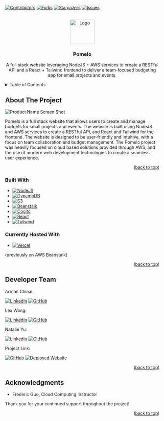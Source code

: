 <!-- DOCUMENT HEADER -->
<a name="readme-top"></a>

[![Contributors][contributors-shield]][contributors-url]
[![Forks][forks-shield]][forks-url]
[![Stargazers][stars-shield]][stars-url]
[![Issues][issues-shield]][issues-url]

<!-- PROJECT LOGO -->
<br />
<div align="center">
  <a href="https://github.com/ChinaiArman/Pomelo">
    <img src="resources\logo_full-BV6CCcpf.png" alt="Logo" height="80">
  </a>

<h3 align="center">Pomelo</h3>

  <p align="center">
    A full stack website leveraging NodeJS + AWS services to create a RESTful API and a React + Tailwind frontend to deliver a team-focused budgeting app for small projects and events.
  </p>
</div>

<!-- TABLE OF CONTENTS -->
<details>
  <summary>Table of Contents</summary>
  <ol>
    <li>
      <a href="#about-the-project">About The Project</a>
      <ul>
        <li><a href="#built-with">Built With</a></li>
      </ul>
    </li>
    <li><a href="#developer-team">Developer Team</a></li>
    <li><a href="#acknowledgments">Acknowledgments</a></li>
  </ol>
</details>

<!-- ABOUT THE PROJECT -->
## About The Project

![Product Name Screen Shot][product-screenshot]

Pomelo is a full stack website that allows users to create and manage budgets for small projects and events. The website is built using NodeJS and AWS services to create a RESTful API, and React and Tailwind for the frontend. The website is designed to be user-friendly and intuitive, with a focus on team collaboration and budget management. The Pomelo project was heavily focused on cloud based solutions provided through AWS, and the use of modern web development technologies to create a seamless user experience.

<p align="right">(<a href="#readme-top">back to top</a>)</p>

### Built With

* [![NodeJS][NodeJS]][NodeJS-url]
* [![DynamoDB][DynamoDB]][DynamoDB-url]
* [![S3][S3]][S3-url]
* [![Beanstalk][Beanstalk]][Beanstalk-url]
* [![Cogito][Cogito]][Cogito-url]
* [![React][React]][React-url]
* [![Tailwind][Tailwind]][Tailwind-url]

### Currently Hosted With

* [![Vercel](https://img.shields.io/badge/Vercel-000000?style=for-the-badge&logo=vercel&logoColor=white)](https://vercel.com/)

(previously on AWS Beanstalk)

<p align="right">(<a href="#readme-top">back to top</a>)</p>

<!-- DEVELOPER TEAM -->
## Developer Team

Arman Chinai:

[![LinkedIn][linkedin-shield]][arman-linkedin] [![GitHub][github-shield]][arman-github]

Lex Wong:

[![LinkedIn][linkedin-shield]][lex-linkedin] [![GitHub][github-shield]][lex-github]

Natalie Yu:

[![LinkedIn][linkedin-shield]][natalie-linkedin] [![GitHub][github-shield]][natalie-github]

Project Link:

[![GitHub][github-shield]][project-github]
[![Deployed Website](https://img.shields.io/badge/Deployed%20Website-4053D6?style=for-the-badge&logo=amazon-aws&logoColor=white)](https://pomelo-client.vercel.app/)

<p align="right">(<a href="#readme-top">back to top</a>)</p>

<!-- ACKNOWLEDGMENTS -->
## Acknowledgments

* Frederic Guo, Cloud Computing Instructor

Thank you for your continued support throughout the project!

<p align="right">(<a href="#readme-top">back to top</a>)</p>

<!-- MARKDOWN LINKS & IMAGES -->
<!-- https://www.markdownguide.org/basic-syntax/#reference-style-links -->
[product-screenshot]: resources\preview.png
[contributors-shield]: https://img.shields.io/github/contributors/chinaiarman/Pomelo.svg?style=for-the-badge
[contributors-url]: https://github.com/ChinaiArman/Pomelo/graphs/contributors
[forks-shield]: https://img.shields.io/github/forks/ChinaiArman/Pomelo.svg?style=for-the-badge
[github-shield]: https://img.shields.io/badge/GitHub-100000?style=for-the-badge&logo=github&logoColor=white
[forks-url]: https://github.com/ChinaiArman/Pomelo/network/members
[stars-shield]: https://img.shields.io/github/stars/ChinaiArman/Pomelo.svg?style=for-the-badge
[stars-url]: https://github.com/ChinaiArman/Pomelo/stargazers
[issues-shield]: https://img.shields.io/github/issues/ChinaiArman/Pomelo.svg?style=for-the-badge
[issues-url]: https://github.com/ChinaiArman/Pomelo/issues
[linkedin-shield]: https://img.shields.io/badge/-LinkedIn-black.svg?style=for-the-badge&logo=linkedin&colorB=555
[arman-linkedin]: https://www.linkedin.com/in/armanchinai/
[arman-github]: https://github.com/ChinaiArman/
[lex-linkedin]: https://www.linkedin.com/in/alexandra-wong-8188a122a/
[lex-github]: https://github.com/levxxvi/
[natalie-linkedin]: https://www.linkedin.com/in/natalieyu74/
[natalie-github]: https://github.com/nataliecly
[project-github]: https://github.com/ChinaiArman/Pomelo
[NodeJS]: https://img.shields.io/badge/Node.js-339933?style=for-the-badge&logo=node.js&logoColor=white
[NodeJS-url]: https://nodejs.org/en/
[DynamoDB]: https://img.shields.io/badge/Amazon%20DynamoDB-4053D6?style=for-the-badge&logo=amazon-dynamodb&logoColor=white
[DynamoDB-url]: https://aws.amazon.com/dynamodb/
[S3]: https://img.shields.io/badge/Amazon%20S3-569A31?style=for-the-badge&logo=amazon-s3&logoColor=white
[S3-url]: https://aws.amazon.com/s3/
[Beanstalk]: https://img.shields.io/badge/AWS%20Elastic%20Beanstalk-232F3E?style=for-the-badge&logo=amazon-aws&logoColor=white
[Beanstalk-url]: https://aws.amazon.com/elasticbeanstalk/
[React]: https://img.shields.io/badge/React-61DAFB?style=for-the-badge&logo=react&logoColor=white
[React-url]: https://reactjs.org/
[Tailwind]: https://img.shields.io/badge/Tailwind%20CSS-38B2AC?style=for-the-badge&logo=tailwind-css&logoColor=white
[Tailwind-url]: https://tailwindcss.com/
[Cogito]: https://img.shields.io/badge/AWS%20Cognito-4053D6?style=for-the-badge&logo=amazon-aws&logoColor=white
[Cogito-url]: https://aws.amazon.com/cognito/
